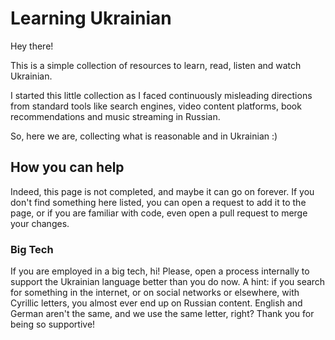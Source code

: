 # Learning Ukrainian

Hey there!

This is a simple collection of resources to learn, read, listen and watch Ukrainian.

I started this little collection as I faced continuously misleading directions from standard tools like search engines, video content platforms, book recommendations and music streaming in Russian.

So, here we are, collecting what is reasonable and in Ukrainian :)

## How you can help

Indeed, this page is not completed, and maybe it can go on forever. If you don't find something here listed, you can open a request to add it to the page, or if you are familiar with code, even open a pull request to merge your changes.

### Big Tech 

If you are employed in a big tech, hi! Please, open a process internally to support the Ukrainian language better than you do now. A hint: if you search for something in the internet, or on social networks or elsewhere, with Cyrillic letters, you almost ever end up on Russian content. English and German aren't the same, and we use the same letter, right? Thank you for being so supportive!